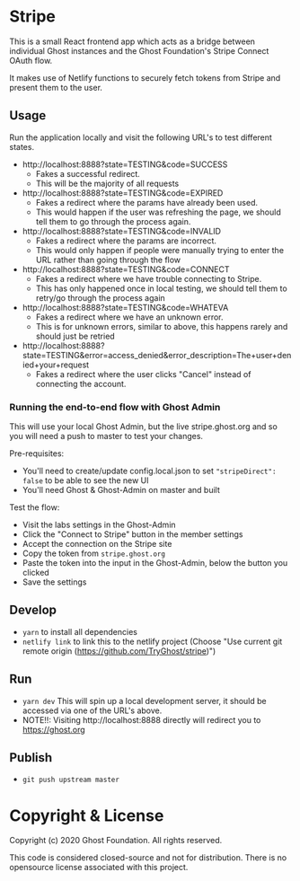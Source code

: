 # Stripe

This is a small React frontend app which acts as a bridge between individual Ghost instances and the Ghost Foundation's Stripe Connect OAuth flow.

It makes use of Netlify functions to securely fetch tokens from Stripe and present them to the user.

## Usage

Run the application locally and visit the following URL's to test different states.

- http://localhost:8888?state=TESTING&code=SUCCESS
    - Fakes a successful redirect.
    - This will be the majority of all requests
- http://localhost:8888?state=TESTING&code=EXPIRED
    - Fakes a redirect where the params have already been used.
    - This would happen if the user was refreshing the page, we should tell them to go through the process again.
- http://localhost:8888?state=TESTING&code=INVALID
    - Fakes a redirect where the params are incorrect.
    - This would only happen if people were manually trying to enter the URL rather than going through the flow
- http://localhost:8888?state=TESTING&code=CONNECT
    - Fakes a redirect where we have trouble connecting to Stripe.
    - This has only happened once in local testing, we should tell them to retry/go through the process again
- http://localhost:8888?state=TESTING&code=WHATEVA
    - Fakes a redirect where we have an unknown error.
    - This is for unknown errors, similar to above, this happens rarely and should just be retried
- http://localhost:8888?state=TESTING&error=access_denied&error_description=The+user+denied+your+request
    - Fakes a redirect where the user clicks "Cancel" instead of connecting the account.

### Running the end-to-end flow with Ghost Admin

This will use your local Ghost Admin, but the live stripe.ghost.org and so you will need a push to master to test your changes.

Pre-requisites:
- You'll need to create/update config.local.json to set `"stripeDirect": false` to be able to see the new UI
- You'll need Ghost & Ghost-Admin on master and built

Test the flow:
- Visit the labs settings in the Ghost-Admin
- Click the "Connect to Stripe" button in the member settings
- Accept the connection on the Stripe site
- Copy the token from `stripe.ghost.org`
- Paste the token into the input in the Ghost-Admin, below the button you clicked
- Save the settings

## Develop

- `yarn` to install all dependencies
- `netlify link` to link this to the netlify project (Choose "Use current git remote origin (https://github.com/TryGhost/stripe)")

## Run

- `yarn dev` This will spin up a local development server, it should be accessed via one of the URL's above.
- NOTE!!: Visiting http://localhost:8888 directly will redirect you to https://ghost.org


## Publish

- `git push upstream master`

# Copyright & License 

Copyright (c) 2020 Ghost Foundation. All rights reserved.

This code is considered closed-source and not for distribution. There is no opensource license associated with this project.
